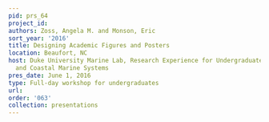 ```yaml
---
pid: prs_64
project_id: 
authors: Zoss, Angela M. and Monson, Eric
sort_year: '2016'
title: Designing Academic Figures and Posters
location: Beaufort, NC
host: Duke University Marine Lab, Research Experience for Undergraduates in Estuarine
  and Coastal Marine Systems
pres_date: June 1, 2016
type: Full-day workshop for undergraduates
url: 
order: '063'
collection: presentations
---
```

